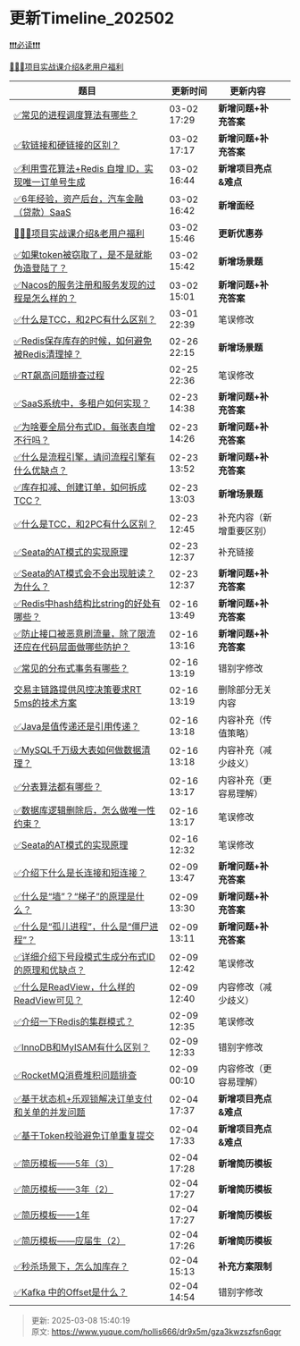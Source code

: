 # 更新Timeline_202502



[❗❗❗必读❗❗❗](https://www.yuque.com/hollis666/bfrl8w/ycscnksw0cw2wus4)



[🧣🧣🧣项目实战课介绍&老用户福利](https://www.yuque.com/hollis666/bfrl8w/dgolk0cckpb94sia)



| **题目** | **更新时间** | **更新内容** | |
| --- | --- | --- | --- |
| [✅常见的进程调度算法有哪些？](https://www.yuque.com/hollis666/dr9x5m/amenvb6xgzhgkui0) | 03-02 17:29 | **新增问题+补充答案** | |
| [✅软链接和硬链接的区别？](https://www.yuque.com/hollis666/dr9x5m/iumnqsawgyospilh) | 03-02 17:17 | **新增问题+补充答案** | |
| [✅利用雪花算法+Redis 自增 ID，实现唯一订单号生成](https://www.yuque.com/hollis666/dr9x5m/tn85uurzqo8xe9yg) | 03-02 16:44 | **新增项目亮点&难点** | |
| [✅6年经验，资产后台，汽车金融（贷款）SaaS](https://www.yuque.com/hollis666/dr9x5m/gldhrgttfg4nzi3q) | 03-02 16:42 | **新增面经** | |
| [🧣🧣🧣项目实战课介绍&老用户福利](https://www.yuque.com/hollis666/dr9x5m/dgolk0cckpb94sia) | 03-02 15:46 | **更新优惠券** | |
| [✅如果token被窃取了，是不是就能伪造登陆了？](https://www.yuque.com/hollis666/dr9x5m/llt2i9ttoon3k07u) | 03-02 15:42 | **新增场景题** | |
| [✅Nacos的服务注册和服务发现的过程是怎么样的？](https://www.yuque.com/hollis666/dr9x5m/ltuskw2pcxdns2i5) | 03-02 15:01 | **新增问题+补充答案** | |
| [✅什么是TCC，和2PC有什么区别？](https://www.yuque.com/hollis666/dr9x5m/xhvbak3ouy6xqiml) | 03-01 22:39 | 笔误修改 | |
| [✅Redis保存库存的时候，如何避免被Redis清理掉？](https://www.yuque.com/hollis666/dr9x5m/fwh7tsxgyr63c43w) | 02-26 22:15 | **新增场景题** | |
| [✅RT飙高问题排查过程](https://www.yuque.com/hollis666/dr9x5m/uo4l5odg0lh4yxgw) | 02-25 22:36 | 笔误修改 | |
| [✅SaaS系统中，多租户如何实现？](https://www.yuque.com/hollis666/dr9x5m/nzi06fs6bpco1mf5) | 02-23 14:38 | **新增问题+补充答案** | |
| [✅为啥要全局分布式ID，每张表自增不行吗？](https://www.yuque.com/hollis666/dr9x5m/itlstlc2a8n7mrny) | 02-23 14:26 | **新增问题+补充答案** | |
| [✅什么是流程引擎，请问流程引擎有什么优缺点？](https://www.yuque.com/hollis666/dr9x5m/uzi41t8m8ixcigb2) | 02-23 13:52 | **新增问题+补充答案** | |
| [✅库存扣减、创建订单，如何拆成TCC？](https://www.yuque.com/hollis666/dr9x5m/elbfrkngg37i842u) | 02-23 13:03 | **新增场景题** | |
| [✅什么是TCC，和2PC有什么区别？](https://www.yuque.com/hollis666/dr9x5m/xhvbak3ouy6xqiml) | 02-23 12:45 | 补充内容（新增重要区别） | |
| [✅Seata的AT模式的实现原理](https://www.yuque.com/hollis666/dr9x5m/me3ge4vavi0fokgq) | 02-23 12:37 | 补充链接 | |
| [✅Seata的AT模式会不会出现脏读？为什么？](https://www.yuque.com/hollis666/dr9x5m/pm1eeggifcc1vykp) | 02-23 12:37 | **新增问题+补充答案** | |
| [✅Redis中hash结构比string的好处有哪些？](https://www.yuque.com/hollis666/dr9x5m/czpzs0yytusc9cr2) | 02-16 13:49 | **新增问题+补充答案** | |
| [✅防止接口被恶意刷流量，除了限流还应在代码层面做哪些防护？](https://www.yuque.com/hollis666/dr9x5m/ue0owhrfobd7l98k) | 02-16 13:16 | **新增问题+补充答案** | |
| [✅常见的分布式事务有哪些？](https://www.yuque.com/hollis666/dr9x5m/yr0lu6) | 02-16 13:19 | 错别字修改 | |
| [交易主链路提供风控决策要求RT 5ms的技术方案](https://www.yuque.com/hollis666/dr9x5m/hpspveeinpub4o1t) | 02-16 13:19 | 删除部分无关内容 | |
| [✅Java是值传递还是引用传递？](https://www.yuque.com/hollis666/dr9x5m/lbdoqe) | 02-16 13:18 | 内容补充（传值策略） | |
| [✅MySQL千万级大表如何做数据清理？](https://www.yuque.com/hollis666/dr9x5m/lgzsefg9r220alma) | 02-16 13:18 | 内容补充（减少歧义） | |
| [✅分表算法都有哪些？](https://www.yuque.com/hollis666/dr9x5m/anpg4kfcb8p7egag) | 02-16 13:17 | 内容补充（更容易理解） | |
| [✅数据库逻辑删除后，怎么做唯一性约束？](https://www.yuque.com/hollis666/dr9x5m/uwumrs9gs9x422k7) | 02-16 13:17 | 笔误修改 | |
| [✅Seata的AT模式的实现原理](https://www.yuque.com/hollis666/dr9x5m/me3ge4vavi0fokgq) | 02-16 12:32 | 笔误修改 | |
| [<font style="color:rgb(38, 38, 38);">✅</font><font style="color:rgb(38, 38, 38);">介绍下什么是长连接和短连接？</font>](https://www.yuque.com/hollis666/dr9x5m/qazwq4zhoxs8oow4) | 02-09 13:47 | **新增问题+补充答案** | |
| [<font style="color:rgb(38, 38, 38);">✅</font><font style="color:rgb(38, 38, 38);">什么是“墙”？“梯子”的原理是什么？</font>](https://www.yuque.com/hollis666/dr9x5m/uo6wunxmszswvaut) | 02-09 13:30 | **新增问题+补充答案** | |
| [<font style="color:rgb(38, 38, 38);">✅</font><font style="color:rgb(38, 38, 38);">什么是“孤儿进程”，什么是“僵尸进程”？</font>](https://www.yuque.com/hollis666/dr9x5m/fu17cpgsce9yig8z) | 02-09 13:11 | **新增问题+补充答案** | |
| [<font style="color:rgb(38, 38, 38);">✅</font><font style="color:rgb(38, 38, 38);">详细介绍下号段模式生成分布式ID的原理和优缺点？</font>](https://www.yuque.com/hollis666/dr9x5m/xa0g0rchewxdt64y) | 02-09 12:42 | 笔误修改 | |
| [<font style="color:rgb(38, 38, 38);">✅</font><font style="color:rgb(38, 38, 38);">什么是ReadView，什么样的ReadView可见？</font>](https://www.yuque.com/hollis666/dr9x5m/gq6em9bet37p4f77) | 02-09 12:40 | 内容修改（减少歧义） | |
| [<font style="color:rgb(38, 38, 38);">✅</font><font style="color:rgb(38, 38, 38);">介绍一下Redis的集群模式？</font>](https://www.yuque.com/hollis666/dr9x5m/namhuv165lorwudw) | 02-09 12:35 | 笔误修改 | |
| [<font style="color:rgb(38, 38, 38);">✅</font><font style="color:rgb(38, 38, 38);">InnoDB和MyISAM有什么区别？</font>](https://www.yuque.com/hollis666/dr9x5m/adeg5m) | 02-09 12:33 | 错别字修改 | |
| [<font style="color:rgb(38, 38, 38);">✅</font><font style="color:rgb(38, 38, 38);">RocketMQ消费堆积问题排查</font>](https://www.yuque.com/hollis666/dr9x5m/za04hyyegpeg4h2i) | 02-09 00:10 | 内容修改（更容易理解） | |
| [<font style="color:rgb(38, 38, 38);">✅</font><font style="color:rgb(38, 38, 38);">基于状态机+乐观锁解决订单支付和关单的并发问题</font>](https://www.yuque.com/hollis666/dr9x5m/wivav02l47kcd9nl) | 02-04 17:37 | **新增项目亮点&难点** | |
| [<font style="color:rgb(38, 38, 38);">✅</font><font style="color:rgb(38, 38, 38);">基于Token校验避免订单重复提交</font>](https://www.yuque.com/hollis666/dr9x5m/pwcy754u79o8h9a1) | 02-04 17:33 | **新增项目亮点&难点** | |
| [<font style="color:rgb(38, 38, 38);">✅</font><font style="color:rgb(38, 38, 38);">简历模板——5年（3）</font>](https://www.yuque.com/hollis666/dr9x5m/xso3ak0acoc4bfku) | 02-04 17:28 | **新增简历模板** | |
| [<font style="color:rgb(38, 38, 38);">✅</font><font style="color:rgb(38, 38, 38);">简历模板——3年（2）</font>](https://www.yuque.com/hollis666/dr9x5m/edfn95v6dsla4zuc) | 02-04 17:27 | **新增简历模板** | |
| [<font style="color:rgb(38, 38, 38);">✅</font><font style="color:rgb(38, 38, 38);">简历模板——1年</font>](https://www.yuque.com/hollis666/dr9x5m/qng0oxf5rn55224q) | 02-04 17:27 | **新增简历模板** | |
| [<font style="color:rgb(38, 38, 38);">✅</font><font style="color:rgb(38, 38, 38);">简历模板——应届生（2）</font>](https://www.yuque.com/hollis666/dr9x5m/gneg11f527gl2od0) | 02-04 17:26 | **新增简历模板** | |
| [<font style="color:rgb(38, 38, 38);">✅</font><font style="color:rgb(38, 38, 38);">秒杀场景下，怎么加库存？</font>](https://www.yuque.com/hollis666/dr9x5m/oo55mmy2x0rw1apg) | 02-04 15:13 | **补充方案限制** | |
| [<font style="color:rgb(38, 38, 38);">✅</font><font style="color:rgb(38, 38, 38);">Kafka 中的Offset是什么？</font>](https://www.yuque.com/hollis666/dr9x5m/yx8f2vl2ph6vf35k) | 02-04 14:54 | 错别字修改 | |






> 更新: 2025-03-08 15:40:19  
> 原文: <https://www.yuque.com/hollis666/dr9x5m/gza3kwzszfsn6qgr>